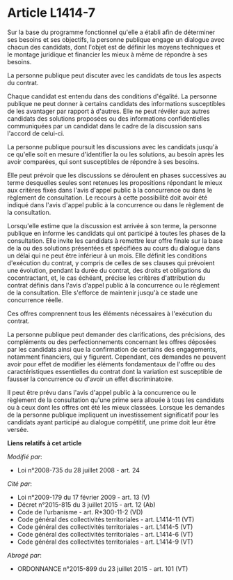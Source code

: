 # Article L1414-7

Sur la base du programme fonctionnel qu'elle a établi afin de déterminer ses besoins et ses objectifs, la personne publique
engage un dialogue avec chacun des candidats, dont l'objet est de définir les moyens techniques et le montage juridique et
financier les mieux à même de répondre à ses besoins.

La personne publique peut discuter avec les candidats de tous les aspects du contrat.

Chaque candidat est entendu dans des conditions d'égalité. La personne publique ne peut donner à certains candidats des
informations susceptibles de les avantager par rapport à d'autres. Elle ne peut révéler aux autres candidats des solutions
proposées ou des informations confidentielles communiquées par un candidat dans le cadre de la discussion sans l'accord de
celui-ci.

La personne publique poursuit les discussions avec les candidats jusqu'à ce qu'elle soit en mesure d'identifier la ou les
solutions, au besoin après les avoir comparées, qui sont susceptibles de répondre à ses besoins.

Elle peut prévoir que les discussions se déroulent en phases successives au terme desquelles seules sont retenues les
propositions répondant le mieux aux critères fixés dans l'avis d'appel public à la concurrence ou dans le règlement de
consultation. Le recours à cette possibilité doit avoir été indiqué dans l'avis d'appel public à la concurrence ou dans le
règlement de la consultation.

Lorsqu'elle estime que la discussion est arrivée à son terme, la personne publique en informe les candidats qui ont participé
à toutes les phases de la consultation. Elle invite les candidats à remettre leur offre finale sur la base de la ou des
solutions présentées et spécifiées au cours du dialogue dans un délai qui ne peut être inférieur à un mois. Elle définit les
conditions d'exécution du contrat, y compris de celles de ses clauses qui prévoient une évolution, pendant la durée du
contrat, des droits et obligations du cocontractant, et, le cas échéant, précise les critères d'attribution du contrat
définis dans l'avis d'appel public à la concurrence ou le règlement de la consultation. Elle s'efforce de maintenir jusqu'à
ce stade une concurrence réelle.

Ces offres comprennent tous les éléments nécessaires à l'exécution du contrat.

La personne publique peut demander des clarifications, des précisions, des compléments ou des perfectionnements concernant
les offres déposées par les candidats ainsi que la confirmation de certains des engagements, notamment financiers, qui y
figurent. Cependant, ces demandes ne peuvent avoir pour effet de modifier les éléments fondamentaux de l'offre ou des
caractéristiques essentielles du contrat dont la variation est susceptible de fausser la concurrence ou d'avoir un effet
discriminatoire.

Il peut être prévu dans l'avis d'appel public à la concurrence ou le règlement de la consultation qu'une prime sera allouée à
tous les candidats ou à ceux dont les offres ont été les mieux classées. Lorsque les demandes de la personne publique
impliquent un investissement significatif pour les candidats ayant participé au dialogue compétitif, une prime doit leur être
versée.

**Liens relatifs à cet article**

_Modifié par_:

  - Loi n°2008-735 du 28 juillet 2008 - art. 24

_Cité par_:

  - Loi n°2009-179 du 17 février 2009 - art. 13 (V)
  - Décret n°2015-815 du 3 juillet 2015 - art. 12 (Ab)
  - Code de l'urbanisme - art. R*300-11-2 (VD)
  - Code général des collectivités territoriales - art. L1414-11 (VT)
  - Code général des collectivités territoriales - art. L1414-5 (VT)
  - Code général des collectivités territoriales - art. L1414-6 (VT)
  - Code général des collectivités territoriales - art. L1414-9 (VT)

_Abrogé par_:

  - ORDONNANCE n°2015-899 du 23 juillet 2015 - art. 101 (VT)

